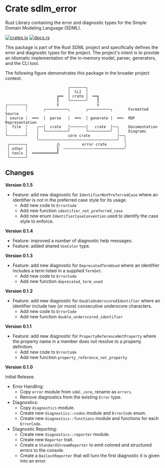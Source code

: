 # Crate sdlm_error

Rust Library containing the error and diagnostic types for the Simple Domain Modeling Language (SDML).

[![crates.io](https://img.shields.io/crates/v/sdml_generate.svg)](https://crates.io/crates/sdml_generate)
[![docs.rs](https://docs.rs/sdml_generate/badge.svg)](https://docs.rs/sdml_generate)

This package is part of the Rust SDML project and specifically defines the error and diagnostic types for the project.
The project's intent is to provide an idiomatic implementation of the in-memory model, parser, generators, and the CLI tool.

The following figure demonstrates this package in the broader project context.

```
                            ╭───────╮
                            │  CLI  │
                       ╔══  │ crate │  ══╗
                       ║    ╰───────╯    ║
┌╌╌╌╌╌╌╌╌┐             V                 V
┆        ┆       ╭──────────╮       ╭──────────╮       Formatted Source
┆ source ┆  ══>  │  parse   │  ══>  │ generate │  ══>  RDF Representation 
┆  file  ┆    ╭──│  crate   │───────│   crate  │──╮    Documentation
┆        ┆    │  ╰──────────╯       ╰──────────╯  │    Diagrams
└╌╌╌╌╌╌╌╌┘    │             core crate            │──╮
              ╰───────────────────────────────────╯  │
 ┌───────┐             ⋀          error crate        │
 │ other │             ║  ╌╌╌╌╌╌╌╌╌╌╌╌╌╌─────────────╯
 │ tools │  ═══════════╝
 └───────┘
```

## Changes

**Version 0.1.5**

- Feature: add new diagnostic for `IdentifierNotPreferredCase` where an identifier is not in the preferred case style for
  its usage.
  - Add new code to `ErrorCode`
  - Add new function `identifier_not_preferred_case`
  * Add new enum `IdentifierCaseConvention` used to identify the case style to enforce.

**Version 0.1.4**

* Feature: improved a number of diagnostic help messages.
* Feature: added shared `UseColor` type.

**Version 0.1.3**

- Feature: add new diagnostic for `DeprecatedTermUsed` where an identifier includes a term listed in a supplied `TermSet`.
  - Add new code to `ErrorCode`
  - Add new function `deprecated_term_used`

**Version 0.1.2**

- Feature: add new diagnostic for `DoubleUnderscoredIdentifier` where an identifier include two (or more) consecutive
  underscore characters.
  - Add new code to `ErrorCode`
  - Add new function `double_underscored_identifier`

**Version 0.1.1**

- Feature: add new diagnostic for `PropertyReferenceNotProperty` where the property name in a member does not resolve to
  a property definition.
  - Add new code to `ErrorCode`
  - Add new function `property_reference_not_property`

**Version 0.1.0**

Initial Release.

- Error Handling:
  - Copy `error` module from `sdml_core`, rename as `errors`.
  - Remove diagnostics from the existing `Error` type.
- Diagnostics:
  - Copy `diagnostics` module.
  - Create new `diagnostics::codes` module and `ErrorCode` enum.
  - Create new `diagnostics::functions` module and functions for each `ErrorCode`.
- Diagnostic Reporting:
  - Create new `diagnostics::reporter` module.
  - Create new `Reporter` trait.
  - Create a `StandardStreamReporter` to emit colored and structured errors to the console.
  - Create a `BailoutReporter` that will turn the first diagnostic it is given into an error.

